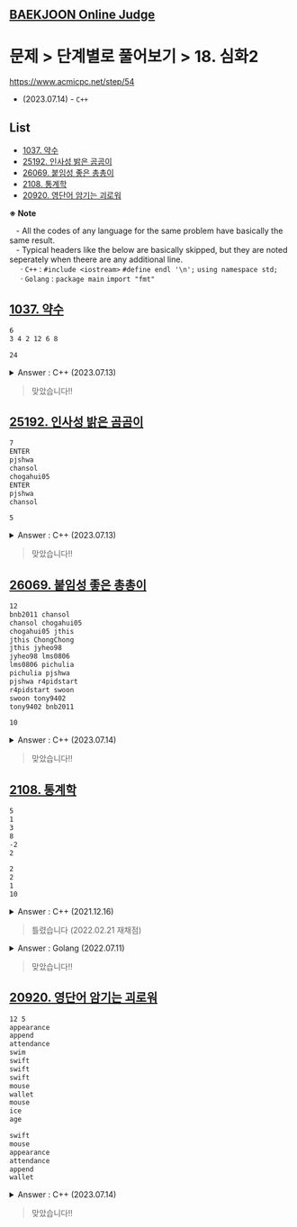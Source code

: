 ## [BAEKJOON Online Judge](/README.md#baekjoon-online-judge)

# 문제 > 단계별로 풀어보기 > 18. 심화2

https://www.acmicpc.net/step/54

- (2023.07.14) - `C++`



## **List**

- [1037. 약수](#1037-약수)
- [25192. 인사성 밝은 곰곰이](#25192-인사성-밝은-곰곰이)
- [26069. 붙임성 좋은 총총이](#26069-붙임성-좋은-총총이)
- [2108. 통계학](#2108-통계학)
- [20920. 영단어 암기는 괴로워](#20920-영단어-암기는-괴로워)


**※ Note**  

&nbsp;&nbsp; - All the codes of any language for the same problem have basically the same result.  
&nbsp;&nbsp; - Typical headers like the below are basically skipped, but they are noted seperately when theere are any additional line.  
&nbsp;&nbsp;&nbsp;&nbsp; · `C++` : `#include <iostream>` `#define endl '\n';` `using namespace std;`  
&nbsp;&nbsp;&nbsp;&nbsp; · `Golang` : `package main` `import "fmt"`  



## [1037. 약수](#list)

```txt
6
3 4 2 12 6 8
```
```txt
24
```

<details>
  <summary>Answer : C++ (2023.07.13)</summary>

```cpp
int main()
{
    int n;
    cin >> n;

    int a, max = 0, min = 1'000'000;
    while (n--)
    {
        cin >> a;
        if (a > max) max = a;
        if (a < min) min = a;
    }

    // Output
    int ans = max * min;
    cout << ans << endl;

    return 0;
}
```
</details>

> 맞았습니다!!


## [25192. 인사성 밝은 곰곰이](#list)

```txt
7
ENTER
pjshwa
chansol
chogahui05
ENTER
pjshwa
chansol
```
```txt
5
```

<details>
  <summary>Answer : C++ (2023.07.13)</summary>

```cpp
……
#include <set>
#include <algorithm>
……
```
```cpp
int main()
{
    int n;
    cin >> n;

    int cnt = 0;
    string name;
    set<string> names;
    for (int i = 0; i < n; i++)
    {
        cin >> name;
        if (name == "ENTER") names.clear();
        else if (names.find(name) == names.end())
        {
            cnt++;
            names.insert(name);
        }
    }

    // Output
    cout << cnt << endl;

    return 0;
}
```
</details>

> 맞았습니다!!


## [26069. 붙임성 좋은 총총이](#list)

```txt
12
bnb2011 chansol
chansol chogahui05
chogahui05 jthis
jthis ChongChong
jthis jyheo98
jyheo98 lms0806
lms0806 pichulia
pichulia pjshwa
pjshwa r4pidstart
r4pidstart swoon
swoon tony9402
tony9402 bnb2011
```
```txt
10
```

<details>
  <summary>Answer : C++ (2023.07.14)</summary>

```cpp
……
#include <set>
#include <algorithm>
……
```
```cpp
int main()
{
    int n;
    cin >> n;

    string s1, s2, cc = "ChongChong";
    set<string> m = {cc};
    for (int i = 0; i < n; i++)
    {
        cin >> s1 >> s2;
        if (m.find(s1) != m.end()) m.insert(s2);
        if (m.find(s2) != m.end()) m.insert(s1);
    }

    // Output
    int cnt = m.size();
    cout << cnt << endl;

    return 0;
}
```
</details>

> 맞았습니다!!




## [2108. 통계학](#list)

```txt
5
1
3
8
-2
2
```
```txt
2
2
1
10
```

<details>
  <summary>Answer : C++ (2021.12.16)</summary>

```cpp
……
#include <vector>
#include <map>
#include <algorithm>
#include <cmath>
……
```
```cpp
int main()
{
    // Input N
    int N;
    cin >> N;

    // Input numbers
    vector<int> v, modeCandidate;
    map<int, int> m;
    int sum = 0, modeFreq = 0, max = -4000, min = 4000;
    for (int i = 0; i < N; i++)
    {
        int n;
        cin >> n;

        // 1. Mean
        sum += n;                                                           // 4,000 * 500,000 = 2,000,000,000 < __int_max__

        // 2. Median
        v.push_back(n);

        // 3. Mode
        auto mFind = m.find(n);
        if (mFind == m.end()) m.insert(pair<int, int>(n, 1));
        else mFind->second++;
        mFind = m.find(n);                                                  // avoid mFind == m.end()
        if (mFind->second > modeFreq) modeFreq = mFind->second;

        // test
        // cout << mFind->first << ' ' << mFind->second << ' ' << modeFreq << endl;

        // 4. Max - Min
        if (n < min) min = n;
        if (n > max) max = n;
    }

    // 2. Median : sort by ascending order
    sort(v.begin(), v.end());

    // 3. Mode : the given condition is like trash ……
    int mode;
    for (auto it = m.begin(); it != m.end(); it++)
    {
        if (it->second == modeFreq) modeCandidate.push_back(it->first);
        if (modeCandidate.size() > 2) break;
    }
    if (modeCandidate.size() == 1) mode = modeCandidate[0];
    else mode = modeCandidate[1];

    // Output
    cout << round((double) sum / N) << endl;                                // 1. Mean
    cout << v[(N - 1) / 2] << endl;                                         // 2. Median
    cout << mode << endl;                                                   // 3. Mode
    cout << max - min << endl;                                              // 4. Max - Min

    return 0;
}
```
</details>

> 틀렸습니다 (2022.02.21 재채점)

<details>
  <summary>Answer : Golang (2022.07.11)</summary>

```go
……
import (
    ……
    "bufio"
    "os"
    "sort"
    "math"
)
```
```go
func main() {

    // Make it faster
    var reader = bufio.NewReader(os.Stdin)

    var n int                                   // n <= 500,000
    fmt.Scanln(&n)

    // Input
    var num []int
    for i := 0; i < n; i++ {
        var temp int
        fmt.Fscanln(reader, &temp)
        num = append(num, temp)
    }

    // 1. Mean
    var sum int = 0                             // sum <= 4,000 * 500,000 < int max
    for i := 0; i < n; i++ {
        sum += num[i]
    }
    var mean int = int(math.Round(float64(sum)/float64(n)))

    // 2. Median
    sort.Ints(num)
    var median int = num[(n-1)/2]               // n is aways odd

    // 3. Mode : crazy~~~
    // 3.1 Get a map consists of num and freq.
    var m map[int]int
    m = make(map[int]int)
    for i := 0; i < n; i++ {
        _, exists := m[num[i]]
        if !exists {
            m[num[i]] = 1
        } else {
            m[num[i]]++
        }
    }
    // 3.2 Find the maximum freq.
    var maxFreq int = 0
    for _, v := range m {
        if v > maxFreq {
            maxFreq = v
        }
    }
    // 3.3 Find all the keys with maximum freq.
    var modes []int
    for k, v := range m {
        if v == maxFreq {
            modes = append(modes, k)
        }
    }
    // 3.4 Find the answer
    var mode int
    var length int = len(modes)
    if length > 1 {
        sort.Ints(modes)
        mode = modes[1]
    } else {
        mode = modes[0]
    }

    // 4. Range
    var Range int = num[n-1] - num[0]

    // Output
    fmt.Println(mean)                           // math.Round() requires float64
    fmt.Println(median)
    fmt.Println(mode)
    fmt.Println(Range)
}
```
</details>

> 맞았습니다!!


## [20920. 영단어 암기는 괴로워](#list)

```txt
12 5
appearance
append
attendance
swim
swift
swift
swift
mouse
wallet
mouse
ice
age
```
```txt
swift
mouse
appearance
attendance
append
wallet
```

<details>
  <summary>Answer : C++ (2023.07.14)</summary>

```cpp
……
#include <map>
#include <vector>
#include <algorithm>

// #define test
……
```
```cpp
bool comp(const pair<string, int>& a, const pair<string, int>& b)                                   // return true : a is the first & b is the second
{
    if (a.second != b.second) return a.second > b.second;                                           // 1) frequency
    else if (a.first.size() != b.first.size()) return a.first.size() > b.first.size();              // 2) length of the word
    else return a.first < b.first;                                                                  // 3) lexicographical order
}
```
```cpp
int main()
{
    // Faster I/O
    cin.tie(NULL);
    cout.tie(NULL);
    ios_base::sync_with_stdio(false);

    // Input
    int n, m;
    cin >> n >> m;
    map<string, int> mp;
    for (int i = 0; i < n; i++)
    {
        string temp;
        cin >> temp;

        if (temp.size() >= m)
        {
            if (mp.find(temp) == mp.end()) mp[temp] = 1;
            else mp[temp]++;
        }
    }

    // Sort with a new vector
    vector<pair<string, int>> v;
    for (auto it = mp.begin(); it != mp.end(); it++) v.push_back(pair<string, int> ((*it).first, (*it).second));
    sort(v.begin(), v.end(), comp);

    // Output
    for (auto it = v.begin(); it != v.end(); it++)
    {
        #ifdef test
            cout << (*it).first << ' ' << (*it).second << endl;
        #else
            cout << (*it).first << endl;
        #endif
    }

    return 0;
}
```
</details>

> 맞았습니다!!
